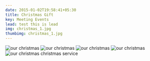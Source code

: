 ```yaml
---
date: 2015-01-02T19:58:41+05:30
title: Christmas Gift
key: Meeting Events
lead: test this is lead
img: christmas_1.jpg
thumbimg: christmas_1.jpg
---
```

![our christmas](http://www.israelrajappah.com/images/gallery/christmas/christmas_1.jpg)
![our christmas](http://www.israelrajappah.com/images/gallery/christmas/christmas_2.jpg)
![our christmas](http://www.israelrajappah.com/images/gallery/christmas/christmas_3.jpg)
![our christmas](http://www.israelrajappah.com/images/gallery/christmas/christmas_4.jpg)
![our christmas](http://www.israelrajappah.com/images/gallery/christmas/christmas_5.jpg)
christmas service

<!--more-->